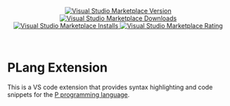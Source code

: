 
<p>
  <p align="center">
    <a href="https://marketplace.visualstudio.com/items?itemName=plang.vscode-p">
      <img alt="Visual Studio Marketplace Version" src="https://img.shields.io/visual-studio-marketplace/v/plang.vscode-p?label=Visual%20Studio%20Marketplace" />
    </a>
    <a href="https://marketplace.visualstudio.com/items?itemName=plang.vscode-p">
      <img alt="Visual Studio Marketplace Downloads" src="https://img.shields.io/visual-studio-marketplace/d/plang.vscode-p" />
    </a>
    <a href="https://marketplace.visualstudio.com/items?itemName=plang.vscode-p">
      <img alt="Visual Studio Marketplace Installs" src="https://img.shields.io/visual-studio-marketplace/i/plang.vscode-p" />
    </a>
    <a href="https://marketplace.visualstudio.com/items?itemName=plang.vscode-p">
      <img alt="Visual Studio Marketplace Rating" src="https://img.shields.io/visual-studio-marketplace/r/plang.vscode-p">
    </a>
	</p>
</p>
<br>

# PLang Extension

This is a VS code extension that provides syntax highlighting and code snippets for the [P programming language](https://github.com/p-programming-language/p).